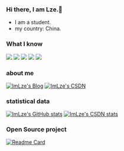 ### Hi there, I am Lze.👋
- I am a student.<br>
- my country: China.<br>

### What I know
![](https://img.shields.io/badge/C-red) ![](https://img.shields.io/badge/Java-yellow) ![](https://img.shields.io/badge/JavaScript-yellow) ![](https://img.shields.io/badge/Vue.js-green) ![](https://img.shields.io/badge/Python-blue)

### about me

[![ImLze's Blog](https://img.shields.io/badge/Blog-Lze.ink-blue)](https://lze.ink)
[![ImLze's CSDN](https://img.shields.io/badge/CSDN-ImLze-blue)](https://blog.csdn.net/ImLze)
<!-- [![ImLze's WeChat](https://img.shields.io/badge/WeChat-ImLze-blue)](https://mp.weixin.qq.com) -->

### statistical data

[![ImLze's GitHub stats](https://github-readme-stats.vercel.app/api?username=ImLze&count_private=true&show_icons=true&theme=highcontrast)](https://github.com/ImLze)
[![ImLze's CSDN stats](https://stats.justsong.cn/api/csdn?id=ImLze)](https://blog.csdn.net/ImLze)

### Open Source project

[![Readme Card](https://github-readme-stats.vercel.app/api/pin/?username=ImLze&repo=ImLze.github.io)](https://github.com/ImLze)
<!-- [![Readme Card](https://github-readme-stats.vercel.app/api/pin/?username=ImLze&repo= repo name )](https://github.com/ImLze) -->
